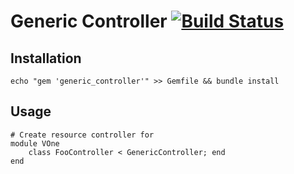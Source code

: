 # Generic Controller [![Build Status](https://travis-ci.org/htmldrum/generic_controller.svg?branch=master)](https://travis-ci.org/htmldrum/generic_controller)

## Installation

    echo "gem 'generic_controller'" >> Gemfile && bundle install

## Usage

    # Create resource controller for
    module VOne
        class FooController < GenericController; end
    end



